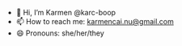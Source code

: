 - 👋 Hi, I’m Karmen @karc-boop
- 📫 How to reach me: karmencai.nu@gmail.com
- 😄 Pronouns: she/her/they

<!---
karc-boop/karc-boop is a ✨ special ✨ repository because its `README.md` (this file) appears on your GitHub profile.
You can click the Preview link to take a look at your changes.
--->
